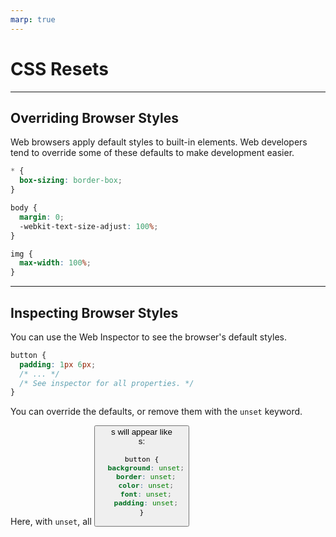 ```yaml
---
marp: true
---
```


# CSS Resets

---

## Overriding Browser Styles

Web browsers apply default styles to built-in elements. Web developers tend to override some of these defaults to make development easier.

```css
* {
  box-sizing: border-box;
}

body {
  margin: 0;
  -webkit‑text‑size‑adjust: 100%;
}

img {
  max-width: 100%;
}
```

---

## Inspecting Browser Styles

You can use the Web Inspector to see the browser's default styles.

```css
button {
  padding: 1px 6px;
  /* ... */
  /* See inspector for all properties. */
}
```

You can override the defaults, or remove them with the `unset` keyword.

Here, with `unset`, all <button>s will appear like <div>s:

```css
button {
  background: unset;
  border: unset;
  color: unset;
  font: unset;
  padding: unset;
}
```
